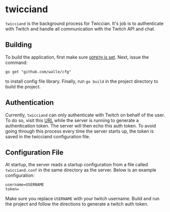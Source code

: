 # twicciand

`twicciand` is the background process for Twiccian. It's job is to authenticate
with Twitch and handle all communication with the Twitch API and chat.

## Building

To build the application, first make sure [`GOPATH` is
set](https://golang.org/doc/code.html). Next, issue the command:

```go get "github.com/walle/cfg"```

to install config file library. Finally, run `go build` in
the project directory to build the project.

## Authentication

Currently, `twicciand` can only authenticate with Twitch on behalf of the user.
To do so, visit this
[URL](https://api.twitch.tv/kraken/oauth2/authorize?response_type=token&client_id=mya9g4l7ucpsbwe2sjlj749d4hqzvvj&redirect_uri=http://localhost:19210/&scope=user_read+user_follows_edit+channel_read+user_subscriptions+chat_login)
 while the server is running to generate a authentication token. The server
 will then echo this auth token. To avoid going through this process every time
 the server starts up, the token is saved in the twicciand configuration file.

## Configuration File

At startup, the server reads a startup configuration from a file called
`twicciand.conf` in the same directory as the server. Below is an example
configuration:

```
username=USERNAME
token=
```

Make sure you replace `USERNAME` with your twitch username. Build and run the project and follow the directions to generate a twitch auth token.
